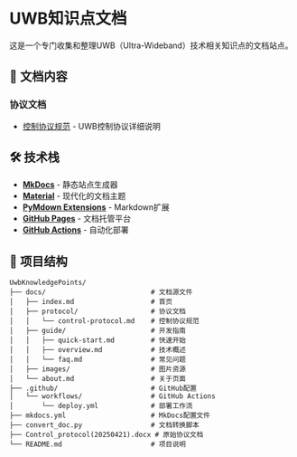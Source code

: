 # UWB知识点文档

这是一个专门收集和整理UWB（Ultra-Wideband）技术相关知识点的文档站点。
## 📖 文档内容

### 协议文档
- [控制协议规范](docs/protocol/control-protocol.md) - UWB控制协议详细说明

## 🛠️ 技术栈

- **[MkDocs](https://www.mkdocs.org/)** - 静态站点生成器
- **[Material](https://squidfunk.github.io/mkdocs-material/)** - 现代化的文档主题
- **[PyMdown Extensions](https://facelessuser.github.io/pymdown-extensions/)** - Markdown扩展
- **[GitHub Pages](https://pages.github.com/)** - 文档托管平台
- **[GitHub Actions](https://github.com/features/actions)** - 自动化部署

## 📁 项目结构

```
UwbKnowledgePoints/
├── docs/                          # 文档源文件
│   ├── index.md                   # 首页
│   ├── protocol/                  # 协议文档
│   │   └── control-protocol.md    # 控制协议规范
│   ├── guide/                     # 开发指南
│   │   ├── quick-start.md         # 快速开始
│   │   ├── overview.md            # 技术概述
│   │   └── faq.md                 # 常见问题
│   ├── images/                    # 图片资源
│   └── about.md                   # 关于页面
├── .github/                       # GitHub配置
│   └── workflows/                 # GitHub Actions
│       └── deploy.yml             # 部署工作流
├── mkdocs.yml                     # MkDocs配置文件
├── convert_doc.py                 # 文档转换脚本
├── Control_protocol(20250421).docx # 原始协议文档
└── README.md                      # 项目说明
```